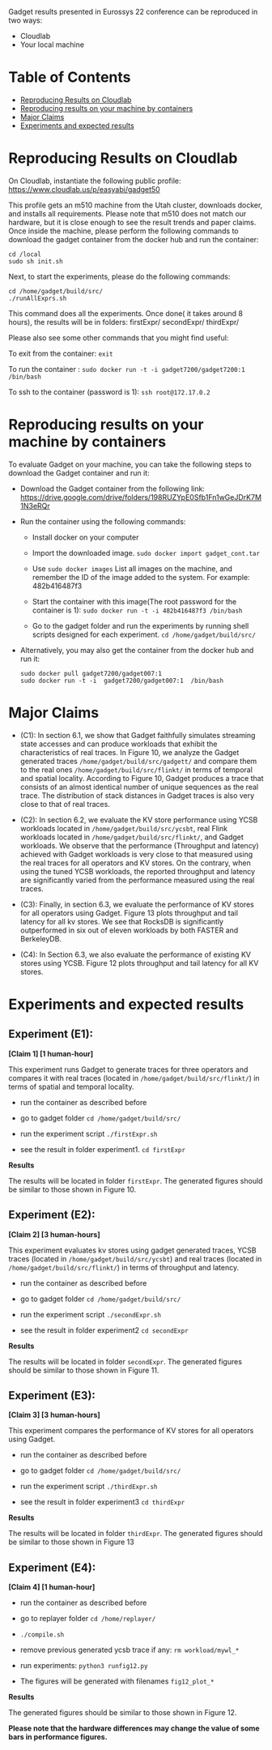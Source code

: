 
Gadget results presented in Eurossys 22 conference can be reproduced in two ways:
- Cloudlab
- Your local machine


# Table of Contents
  - [Reproducing Results on Cloudlab](#reproducing-results-on-cloudlab)
  - [Reproducing results on your machine by containers](#reproducing-results-on-your-machine-by-containers)
  - [Major Claims](#major-claims)
  - [Experiments and expected results](#experiments-and-expected-results)



# Reproducing Results on Cloudlab

On Cloudlab, instantiate the following public profile: 
https://www.cloudlab.us/p/easyabi/gadget50

This profile gets an m510 machine from the Utah cluster, downloads docker, and installs all requirements.
Please note that m510 does not match our hardware, but it is close enough to see the result trends and paper claims.
Once inside the machine, please perform the following commands to download the gadget container from the docker hub and run the container:
```
cd /local
sudo sh init.sh
```
Next, to start the experiments, please do the following commands:
```
cd /home/gadget/build/src/
./runAllExprs.sh
```

This command does all the experiments. Once done( it takes around 8 hours), the results will be in folders: firstExpr/ secondExpr/ thirdExpr/

Please also see some other commands that you might find useful:

To exit from the container: `exit`

To run the container : `sudo docker run -t -i gadget7200/gadget7200:1 /bin/bash`

To ssh to the container (password is 1): `ssh root@172.17.0.2`


# Reproducing results on your machine by containers

To evaluate Gadget on your machine, you can take the following steps to download the Gadget container and run it:

- Download the Gadget container from the following link: https://drive.google.com/drive/folders/198RUZYpE0Sfb1Fn1wGeJDrK7M1N3eRQr

- Run the container using the following commands:

  - Install docker on your computer

  - Import the downloaded image. `sudo docker import gadget_cont.tar`

  - Use `sudo docker images` List all images on the machine, and remember the ID of the image added to the system. For example: 482b416487f3

  - Start the container with this image(The root password for the container is 1): `sudo docker run -t -i 482b416487f3 /bin/bash`

  - Go to the gadget folder and run the experiments by running shell scripts designed for each experiment. `cd /home/gadget/build/src/`

- Alternatively, you may also get the container from the docker hub and run it:

    ```
    sudo docker pull gadget7200/gadget007:1
    sudo docker run -t -i  gadget7200/gadget007:1  /bin/bash
    ```


# Major Claims

- (C1): In section 6.1, we show that Gadget faithfully simulates streaming state accesses and can produce workloads that exhibit the characteristics of real traces. In Figure 10, we analyze the Gadget generated traces `/home/gadget/build/src/gadgett/` and compare them to the real ones `/home/gadget/build/src/flinkt/` in terms of temporal and spatial locality. According to Figure 10,  Gadget produces a trace that consists of an almost identical number of unique sequences as the real trace. The distribution of stack distances in Gadget traces is also very close to that of real traces.

- (C2): In section 6.2, we evaluate the KV store performance using YCSB workloads located in `/home/gadget/build/src/ycsbt`, real Flink workloads located in `/home/gadget/build/src/flinkt/`, and Gadget workloads. We observe that the performance (Throughput and latency) achieved with Gadget workloads is very close to that measured using the real traces for all operators and KV stores. On the contrary, when using the tuned YCSB workloads, the reported throughput and latency are significantly varied from the performance measured using the real traces.

- (C3): Finally, in section 6.3, we evaluate the performance of KV stores for all operators using Gadget. Figure 13 plots throughput and tail latency for all kv stores. We see that RocksDB is significantly outperformed in six out of eleven workloads by both FASTER and BerkeleyDB.

- (C4): In Section 6.3, we also evaluate the performance of existing KV stores using YCSB. Figure 12 plots throughput and tail latency for all KV stores.

# Experiments and expected results

## Experiment (E1):

**[Claim 1] [1 human-hour]**

This experiment runs Gadget to generate traces for three operators and compares it with real traces (located in `/home/gadget/build/src/flinkt/`) in terms of spatial and temporal locality.

- run the container as described before

- go to gadget folder `cd /home/gadget/build/src/`

- run the experiment script `./firstExpr.sh`

- see the result in folder experiment1. `cd firstExpr`


**Results**

The results will be located in folder `firstExpr`. The generated figures should be similar to those shown in Figure 10.


## Experiment (E2):

**[Claim 2] [3 human-hours]**

This experiment evaluates kv stores using gadget generated traces, YCSB traces (located in `/home/gadget/build/src/ycsbt`) and real traces (located in `/home/gadget/build/src/flinkt/`) in terms of throughput and latency.

- run the container as described before

- go to gadget folder `cd /home/gadget/build/src/`

- run the experiment script `./secondExpr.sh`

- see the result in folder experiment2 `cd secondExpr`

**Results**

The results will be located in folder `secondExpr`. The generated figures should be similar to those shown in Figure 11.


## Experiment (E3):

**[Claim 3] [3 human-hours]**

This experiment compares the performance of KV stores for all operators using Gadget.

- run the container as described before

- go to gadget folder `cd /home/gadget/build/src/`

- run the experiment script `./thirdExpr.sh `

- see the result in folder experiment3 `cd thirdExpr`

**Results**

The results will be located in folder `thirdExpr`. The generated figures should be similar to those shown in Figure 13

## Experiment (E4):

**[Claim 4] [1 human-hour]**

- run the container as described before

- go to replayer folder `cd /home/replayer/`
-  `./compile.sh`
- remove previous generated ycsb trace if any: `rm workload/mywl_*`

- run experiments:  `python3 runfig12.py`

- The figures will be generated  with filenames `fig12_plot_*`

**Results**

The generated figures should be similar to those shown in Figure 12.

**Please note that the hardware differences  may change  the value of some bars in performance figures.**
